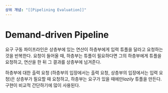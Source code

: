 ```yaml
---
상위 개념: "[[Pipelining Evaluation]]"
---
```

# Demand-driven Pipeline
요구 구동 파이프라인은 상층부에 있는 연산이 하층부에게 입력 튜플을 달라고 요청하는 것을 반복한다. 요청이 들어올 때, 하층부는 튜플이 필요하다면 그의 하층부에게 튜플을 요청하고, 연산을 한 뒤 그 결과를 상층부에 넘겨준다.

하층부에 대한 출력 요청 (하층부의 입장에서는 출력 요청, 상층부의 입장에서는 입력 요청)은 상층부가 필요할 때 요청하고, 하층부는 요구가 있을 때에만*lazily* 튜플을 만든다. 구현이 비교적 간단하기에 많이 사용된다.
